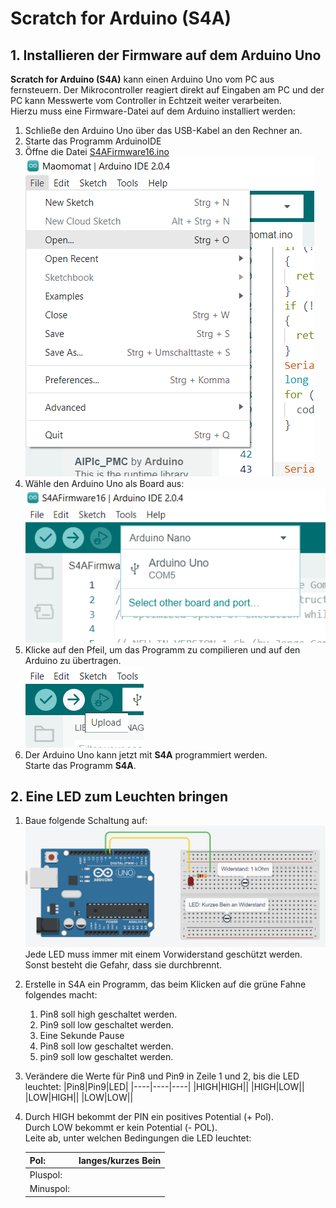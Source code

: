 # Scratch for Arduino (S4A)
## 1. Installieren der Firmware auf dem Arduino Uno
**Scratch for Arduino (S4A)** kann einen Arduino Uno vom PC aus fernsteuern. Der Mikrocontroller reagiert direkt auf Eingaben am PC und der PC kann Messwerte vom Controller in Echtzeit weiter verarbeiten.  
Hierzu muss eine Firmware-Datei auf dem Arduino installiert werden:  


1. Schließe den Arduino Uno über das USB-Kabel an den Rechner an.
2. Starte das Programm ArduinoIDE
3. Öffne die Datei [S4AFirmware16.ino](S4AFirmware16.ino)  
   ![File.Open](Screenshot_1.png)
4. Wähle den Arduino Uno als Board aus:  
   ![Board Wählen](Screenshot_2.png)
5. Klicke auf den Pfeil, um das Programm zu compilieren und auf den Arduino zu übertragen.  
   ![Alt text](Screenshot_3.png)
6. Der Arduino Uno kann jetzt mit **S4A** programmiert werden.  
Starte das Programm **S4A**.
## 2. Eine LED zum Leuchten bringen
1. Baue folgende Schaltung auf:  
   ![Alt text](Screenshot_4.png)  
   Jede LED muss immer mit einem Vorwiderstand geschützt werden. Sonst besteht die Gefahr, dass sie durchbrennt.
2. Erstelle in S4A ein Programm, das beim Klicken auf die grüne Fahne folgendes macht:
   1. Pin8 soll high geschaltet werden.
   2. Pin9 soll low geschaltet werden.
   3. Eine Sekunde Pause
   4. Pin8 soll low geschaltet werden.
   5. pin9 soll low geschaltet werden.
3. Verändere die Werte für Pin8 und Pin9 in Zeile 1 und 2, bis die LED leuchtet:
   |Pin8|Pin9|LED|
   |----|----|----|
   |HIGH|HIGH||
   |HIGH|LOW||
   |LOW|HIGH||
   |LOW|LOW||
4. Durch HIGH bekommt der PIN ein positives Potential (+ Pol).  
     Durch LOW bekommt er kein Potential (- POL).  
   Leite ab, unter welchen Bedingungen die LED leuchtet:  

   |Pol:|langes/kurzes Bein|   
   |-----|-----|
   |Pluspol:||
   |Minuspol:||

